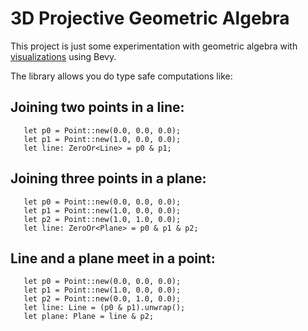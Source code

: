 # 3D Projective Geometric Algebra

This project is just some experimentation with geometric algebra with [visualizations](https://<username>.github.io/<repository-name>/) using Bevy.

The library allows you do type safe computations like:

## Joining two points in a line:

```
   let p0 = Point::new(0.0, 0.0, 0.0);
   let p1 = Point::new(1.0, 0.0, 0.0);
   let line: ZeroOr<Line> = p0 & p1;
```

## Joining three points in a plane:
``` 
   let p0 = Point::new(0.0, 0.0, 0.0);
   let p1 = Point::new(1.0, 0.0, 0.0);
   let p2 = Point::new(1.0, 1.0, 0.0);
   let line: ZeroOr<Plane> = p0 & p1 & p2;
```

## Line and a plane meet in a point:
``` 
   let p0 = Point::new(0.0, 0.0, 0.0);
   let p1 = Point::new(1.0, 0.0, 0.0);
   let p2 = Point::new(0.0, 1.0, 0.0);
   let line: Line = (p0 & p1).unwrap();
   let plane: Plane = line & p2;
```
